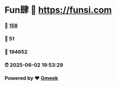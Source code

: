 # Fun肆 :link: https://funsi.com 
### :page_facing_up: [158](https://funsi.com/tag.html) 
### :speech_balloon: 51 
### :hibiscus: 194652 
### :alarm_clock: 2025-06-02 19:53:29 
### Powered by :heart: [Gmeek](https://github.com/Meekdai/Gmeek)
